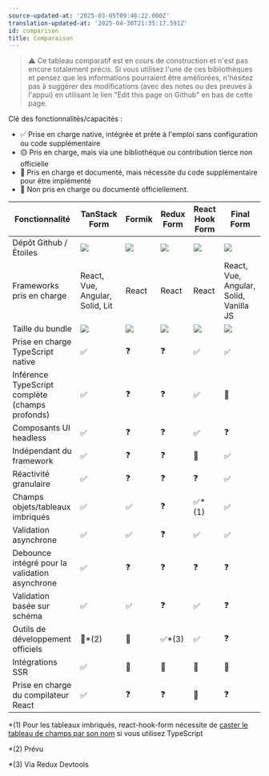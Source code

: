 ```yaml
---
source-updated-at: '2025-03-05T09:46:22.000Z'
translation-updated-at: '2025-04-30T21:35:17.591Z'
id: comparison
title: Comparaison
---
```


> ⚠️ Ce tableau comparatif est en cours de construction et n'est pas encore totalement précis. Si vous utilisez l'une de ces bibliothèques et pensez que les informations pourraient être améliorées, n'hésitez pas à suggérer des modifications (avec des notes ou des preuves à l'appui) en utilisant le lien "Edit this page on Github" en bas de cette page.

Clé des fonctionnalités/capacités :

- ✅ Prise en charge native, intégrée et prête à l'emploi sans configuration ou code supplémentaire
- 🟡 Pris en charge, mais via une bibliothèque ou contribution tierce non officielle
- 🔶 Pris en charge et documenté, mais nécessite du code supplémentaire pour être implémenté
- 🛑 Non pris en charge ou documenté officiellement.

| Fonctionnalité                                  | TanStack Form                                | Formik                         | Redux Form                             | React Hook Form                                  | Final Form                             |
| ----------------------------------------------- | -------------------------------------------- | ------------------------------ | -------------------------------------- | ------------------------------------------------ | -------------------------------------- |
| Dépôt Github / Étoiles                          | [![][stars-tanstack-form]][gh-tanstack-form] | [![][stars-formik]][gh-formik] | [![][stars-redux-form]][gh-redux-form] | [![][stars-react-hook-form]][gh-react-hook-form] | [![][stars-final-form]][gh-final-form] |
| Frameworks pris en charge                       | React, Vue, Angular, Solid, Lit              | React                          | React                                  | React                                            | React, Vue, Angular, Solid, Vanilla JS |
| Taille du bundle                                | [![][bp-tanstack-form]][bpl-tanstack-form]   | [![][bp-formik]][bpl-formik]   | [![][bp-redux-form]][bpl-redux-form]   | [![][bp-react-hook-form]][bpl-react-hook-form]   | [![][bp-final-form]][bpl-final-form]   |
| Prise en charge TypeScript native               | ✅                                           | ❓                             | ❓                                     | ✅                                               | ✅                                     |
| Inférence TypeScript complète (champs profonds) | ✅                                           | ❓                             | ❓                                     | ✅                                               | 🛑                                     |
| Composants UI headless                          | ✅                                           | ❓                             | ❓                                     | ✅                                               | ❓                                     |
| Indépendant du framework                        | ✅                                           | ❓                             | ❓                                     | 🛑                                               | ✅                                     |
| Réactivité granulaire                           | ✅                                           | ❓                             | ❓                                     | ❓                                               | ✅                                     |
| Champs objets/tableaux imbriqués                | ✅                                           | ✅                             | ❓                                     | ✅\*(1)                                          | ✅                                     |
| Validation asynchrone                           | ✅                                           | ✅                             | ❓                                     | ✅                                               | ✅                                     |
| Debounce intégré pour la validation asynchrone  | ✅                                           | ❓                             | ❓                                     | ❓                                               | ❓                                     |
| Validation basée sur schéma                     | ✅                                           | ✅                             | ❓                                     | ✅                                               | ❓                                     |
| Outils de développement officiels               | 🛑\*(2)                                      | 🛑                             | ✅\*(3)                                | ✅                                               | ❓                                     |
| Intégrations SSR                                | ✅                                           | 🛑                             | 🛑                                     | 🛑                                               | 🛑                                     |
| Prise en charge du compilateur React            | ✅                                           | ❓                             | ❓                                     | 🛑                                               | ❓                                     |

\*(1) Pour les tableaux imbriqués, react-hook-form nécessite de [caster le tableau de champs par son nom](https://react-hook-form.com/docs/usefieldarray) si vous utilisez TypeScript

\*(2) Prévu

\*(3) Via Redux Devtools

[bpl-tanstack-form]: https://bundlephobia.com/result?p=@tanstack/react-form
[bp-tanstack-form]: https://badgen.net/bundlephobia/minzip/@tanstack/react-form?label=💾
[gh-tanstack-form]: https://github.com/TanStack/form
[stars-tanstack-form]: https://img.shields.io/github/stars/TanStack/form?label=%F0%9F%8C%9F
[bpl-formik]: https://bundlephobia.com/result?p=formik
[bp-formik]: https://badgen.net/bundlephobia/minzip/formik?label=💾
[gh-formik]: https://github.com/jaredpalmer/formik
[stars-formik]: https://img.shields.io/github/stars/jaredpalmer/formik?label=%F0%9F%8C%9F
[bpl-redux-form]: https://bundlephobia.com/result?p=redux-form
[bp-redux-form]: https://badgen.net/bundlephobia/minzip/redux-form?label=💾
[gh-redux-form]: https://github.com/redux-form/redux-form
[stars-redux-form]: https://img.shields.io/github/stars/redux-form/redux-form?label=%F0%9F%8C%9F
[bpl-react-hook-form]: https://bundlephobia.com/result?p=react-hook-form
[bp-react-hook-form]: https://badgen.net/bundlephobia/minzip/react-hook-form?label=💾
[gh-react-hook-form]: https://github.com/react-hook-form/react-hook-form
[stars-react-hook-form]: https://img.shields.io/github/stars/react-hook-form/react-hook-form?label=%F0%9F%8C%9F
[bpl-final-form]: https://bundlephobia.com/result?p=final-form
[bp-final-form]: https://badgen.net/bundlephobia/minzip/final-form?label=💾
[gh-final-form]: https://github.com/final-form/final-form
[stars-final-form]: https://img.shields.io/github/stars/final-form/final-form?label=%F0%9F%8C%9F
